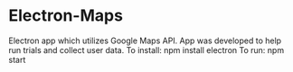 # Electron-Maps
Electron app which utilizes Google Maps API. App was developed to help run trials and collect user data. 
To install:
npm install electron
To run:
npm start

